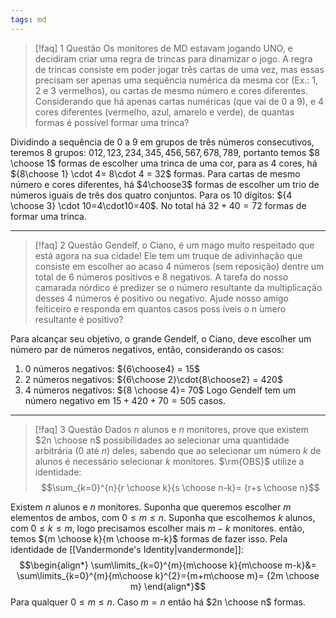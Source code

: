 ```yaml
---
tags: md
---
```

> [!faq] 1 Questão
> Os monitores de MD estavam jogando UNO, e decidiram criar uma regra de trincas para dinamizar o jogo. A regra de trincas consiste em poder jogar três cartas de uma vez, mas essas precisam ser apenas uma sequência numérica da mesma cor (Ex.: 1, 2 e 3 vermelhos), ou cartas de mesmo número e cores diferentes. Considerando que há apenas cartas numéricas (que vai de 0 a 9), e 4 cores  diferentes (vermelho, azul, amarelo e verde), de quantas formas  é possível formar uma trinca?
>

Dividindo a sequência de $0$ a $9$ em grupos de três números consecutivos, teremos $8$ grupos: $012,123,234,345,456,567,678,789$, portanto temos $8 \choose 1$ formas de escolher uma trinca de uma cor, para as $4$ cores, há ${8\choose 1} \cdot 4= 8\cdot 4 = 32$ formas. Para cartas de mesmo número e cores diferentes, há $4\choose3$ formas de escolher um trio de números iguais de três dos quatro conjuntos. Para os $10$ dígitos: ${4 \choose 3} \cdot 10=4\cdot10=40$. No total há $32+40=72$ formas de formar uma trinca.
___

> [!faq] 2 Questão
> Gendelf, o Ciano, é um mago muito respeitado que está agora na sua cidade! Ele tem um truque de adivinhação que consiste em escolher ao acaso 4 números (sem reposição) dentre um total de 6 números positivos e 8 negativos. A tarefa do nosso camarada nórdico é predizer se o número resultante da multiplicação desses 4 números é positivo ou negativo. Ajude nosso amigo feiticeiro e responda em quantos casos poss ́ıveis o n ́umero resultante é positivo?

Para alcançar seu objetivo, o grande Gendelf, o Ciano, deve escolher um número par de números negativos, então, considerando os casos:
1. $0$ números negativos: ${6\choose4} = 15$
2. $2$ números negativos: ${6\choose 2}\cdot{8\choose2} = 420$
3. $4$ números negativos: ${8 \choose 4}= 70$
Logo Gendelf tem um número negativo em $15+420+70=505$ casos.
___
> [!faq] 3 Questão
> Dados $n$ alunos e $n$ monitores, prove que existem $2n \choose n$ possibilidades ao selecionar uma quantidade arbitrária ($0$ até $n$) deles, sabendo que ao selecionar um número $k$ de alunos é necessário selecionar $k$ monitores. $\rm{OBS}$ utilize a identidade:
> $$\sum_{k=0}^{n}{r \choose k}{s \choose n-k}= {r+s \choose n}$$

Existem $n$ alunos e $n$ monitores. Suponha que queremos escolher $m$ elementos de ambos, com $0 \le m \le n$. Suponha que escolhemos $k$ alunos, com $0 \le k\le m$, logo precisamos escolher mais $m-k$ monitores. então, temos ${m \choose k}{m \choose m-k}$ formas de fazer isso. Pela identidade de [[Vandermonde's Identity|vandermonde]]: 
$$\begin{align*}
\sum\limits_{k=0}^{m}{m\choose k}{m\choose m-k}&= \sum\limits_{k=0}^{m}{m\choose k}^{2}={m+m\choose m}= {2m \choose m}
\end{align*}$$
Para qualquer $0 \le m \le n$. Caso $m=n$ então há $2n \choose n$ formas.